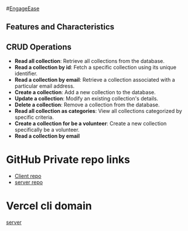 #[EngageEase](https://volunteer-management-6ebc4.web.app)


## Features and Characteristics

## CRUD Operations

- **Read all collection**: Retrieve all collections from the database.
- **Read a collection by id**: Fetch a specific collection using its unique identifier.
- **Read a collection by email**: Retrieve a collection associated with a particular email address.
- **Create a collection**: Add a new collection to the database.
- **Update a collection**: Modify an existing collection's details.
- **Delete a collection**: Remove a collection from the database.
- **Read all collection as categories**: View all collections categorized by specific criteria.
- **Create a collection for be a volunteer**: Create a new collection specifically be a volunteer.
- **Read a collection by email**


# GitHub Private repo links
- [Client repo](https://github.com/Porgramming-Hero-web-course/b9a11-client-side-w3rashed.git)
- [server repo](https://github.com/Porgramming-Hero-web-course/b9a11-server-side-w3rashed.git)


# Vercel cli domain 
[server](volunteer-management-server-two.vercel.app)